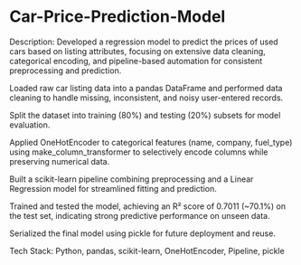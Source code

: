# Car-Price-Prediction-Model

Description: Developed a regression model to predict the prices of used cars based on listing attributes, focusing on extensive data cleaning, categorical encoding, and pipeline-based automation for consistent preprocessing and prediction.

Loaded raw car listing data into a pandas DataFrame and performed data cleaning to handle missing, inconsistent, and noisy user-entered records.

Split the dataset into training (80%) and testing (20%) subsets for model evaluation.

Applied OneHotEncoder to categorical features (name, company, fuel_type) using make_column_transformer to selectively encode columns while preserving numerical data.

Built a scikit-learn pipeline combining preprocessing and a Linear Regression model for streamlined fitting and prediction.

Trained and tested the model, achieving an R² score of 0.7011 (~70.1%) on the test set, indicating strong predictive performance on unseen data.

Serialized the final model using pickle for future deployment and reuse.

Tech Stack: Python, pandas, scikit-learn, OneHotEncoder, Pipeline, pickle
